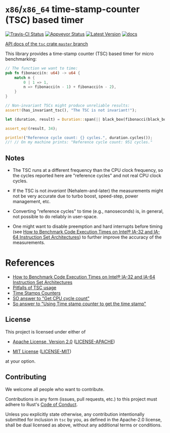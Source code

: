 # `x86`/`x86_64` time-stamp-counter (TSC) based timer

[![Travis-CI Status]][travis] [![Appveyor Status]][appveyor] [![Latest Version]][crates.io] [![docs]][master_docs]

[API docs of the `tsc` crate `master` branch][master_docs]

This library provides a time-stamp counter (TSC) based timer for micro
benchmarking:

```rust
// The function we want to time:
pub fn fibonacci(n: u64) -> u64 {
    match n {
        0 | 1 => 1,
        n => fibonacci(n - 1) + fibonacci(n - 2),
    }
}

// Non-invariant TSCs might produce unreliable results:
assert!(has_invariant_tsc(), "The TSC is not invariant!");

let (duration, result) = Duration::span(|| black_box(fibonacci(black_box(8))));

assert_eq!(result, 34);

println!("Reference cycle count: {} cycles.", duration.cycles());
//! // On my machine prints: "Reference cycle count: 951 cycles."
```

## Notes

* The TSC runs at a different frequency than the CPU clock frequency, so the
  cycles reported here are "reference cycles" and not real CPU clock cycles.

* If the TSC is not _invariant_ (Nehalem-and-later) the measurements might
  not be very accurate due to turbo boost, speed-step, power management, etc.
* Converting "reference cycles" to time (e.g., nanoseconds) is, in general,
  not possible to do reliably in user-space.

* One might want to disable preemption and hard interrupts before timing
  (see [How to Benchmark Code Execution Times on Intel® IA-32 and IA-64
  Instruction Set Architectures][intel_bench_paper]) to further improve the
  accuracy of the measurements.
# References

  * [How to Benchmark Code Execution Times on Intel® IA-32 and IA-64
  Instruction Set Architectures][intel_bench_paper]
  * [Pitfalls of TSC usage][pitfalls_tsc]
  * [Time Stamps Counters][tinola_blog]
  * [SO answer to "Get CPU cycle count"][so_cpu_cycles]
  * [So answer to "Using Time stamp counter to get the time stamp"][so_time_stamp]

## License

This project is licensed under either of

* [Apache License, Version 2.0](http://www.apache.org/licenses/LICENSE-2.0)
  ([LICENSE-APACHE](LICENSE-APACHE))

* [MIT License](http://opensource.org/licenses/MIT)
  ([LICENSE-MIT](LICENSE-MIT))

at your option.

## Contributing

We welcome all people who want to contribute.

Contributions in any form (issues, pull requests, etc.) to this project
must adhere to Rust's [Code of Conduct].

Unless you explicitly state otherwise, any contribution intentionally submitted
for inclusion in `tsc` by you, as defined in the Apache-2.0 license, shall be
dual licensed as above, without any additional terms or conditions.

[travis]: https://travis-ci.org/gnzlbg/tsc
[Travis-CI Status]: https://travis-ci.org/gnzlbg/tsc.svg?branch=master
[appveyor]: https://ci.appveyor.com/project/gnzlbg/tsc
[Appveyor Status]: https://ci.appveyor.com/api/projects/status/d9gs34kvj6j3k96g?svg=true
[Latest Version]: https://img.shields.io/crates/v/tsc.svg
[crates.io]: https://crates.io/crates/tsc
[docs]: https://docs.rs/tsc-timer/badge.svg
[docs.rs]: https://docs.rs/tsc-timer/
[master_docs]: https://gnzlbg.github.io/tsc/tsc/
[Code of Conduct]: https://www.rust-lang.org/en-US/conduct.html
[intel_bench_paper]:
https://www.intel.com/content/dam/www/public/us/en/documents/white-papers/ia-32-ia-64-benchmark-code-execution-paper.pdf
[pitfalls_tsc]: http://oliveryang.net/2015/09/pitfalls-of-TSC-usage/
[tinola_blog]: http://blog.tinola.com/?e=54
[so_cpu_cycles]: https://stackoverflow.com/a/51907627/1422197
[so_time_stamp]: https://stackoverflow.com/a/42490374/1422197
